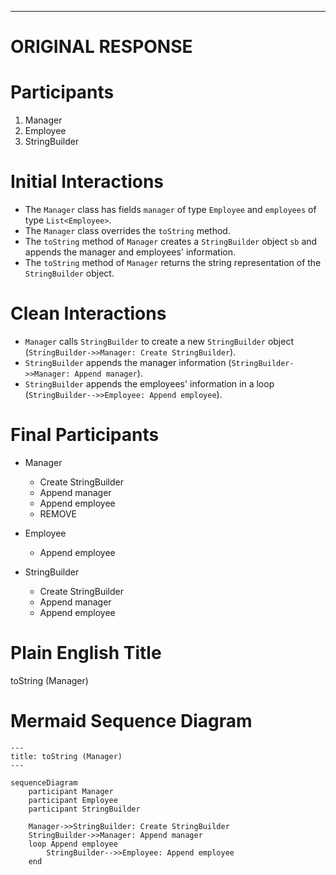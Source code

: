 ----
# ORIGINAL RESPONSE 
# Participants

1. Manager
2. Employee
3. StringBuilder

# Initial Interactions

- The `Manager` class has fields `manager` of type `Employee` and `employees` of type `List<Employee>`.
- The `Manager` class overrides the `toString` method.
- The `toString` method of `Manager` creates a `StringBuilder` object `sb` and appends the manager and employees' information.
- The `toString` method of `Manager` returns the string representation of the `StringBuilder` object.

# Clean Interactions

- `Manager` calls `StringBuilder` to create a new `StringBuilder` object (`StringBuilder->>Manager: Create StringBuilder`).
- `StringBuilder` appends the manager information (`StringBuilder->>Manager: Append manager`).
- `StringBuilder` appends the employees' information in a loop (`StringBuilder-->>Employee: Append employee`).

# Final Participants

- Manager
  - Create StringBuilder
  - Append manager
  - Append employee
  - REMOVE
  
- Employee
  - Append employee
  
- StringBuilder
  - Create StringBuilder
  - Append manager
  - Append employee

# Plain English Title

toString (Manager)

# Mermaid Sequence Diagram

```mermaid
---
title: toString (Manager)
---

sequenceDiagram
    participant Manager
    participant Employee
    participant StringBuilder
    
    Manager->>StringBuilder: Create StringBuilder
    StringBuilder->>Manager: Append manager
    loop Append employee
        StringBuilder-->>Employee: Append employee
    end
```